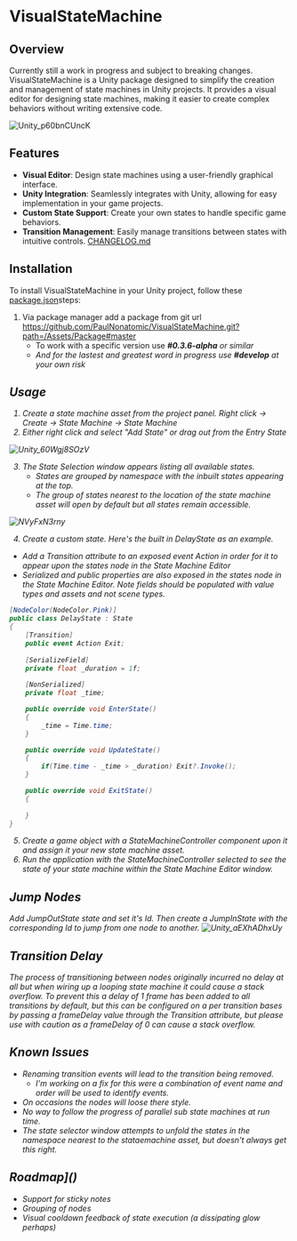 # VisualStateMachine

## Overview
Currently still a work in progress and subject to breaking changes.
VisualStateMachine is a Unity package designed to simplify the creation and management of state machines in Unity projects. It provides a visual editor for designing state machines, making it easier to create complex behaviors without writing extensive code.

![Unity_p60bnCUncK](https://github.com/PaulNonatomic/VisualStateMachine/assets/4581647/ebb5e1c4-2e98-490c-be78-9350c6d96703)

## Features
- **Visual Editor**: Design state machines using a user-friendly graphical interface.
- **Unity Integration**: Seamlessly integrates with Unity, allowing for easy implementation in your game projects.
- **Custom State Support**: Create your own states to handle specific game behaviors.
- **Transition Management**: Easily manage transitions between states with intuitive controls.
[CHANGELOG.md](Assets%2FPackage%2FCHANGELOG.md)
## Installation
To install VisualStateMachine in your Unity project, follow these [package.json](Assets%2FPackage%2Fpackage.json)steps:
1. Via package manager add a package from git url https://github.com/PaulNonatomic/VisualStateMachine.git?path=/Assets/Package#master
    - To work with a specific version use <b><i>#0.3.6-alpha</b><i> or similar
    - And for the lastest and greatest word in progress use <b><i>#develop</b><i> at your own risk

## Usage
1. Create a state machine asset from the project panel. Right click -> Create -> State Machine -> State Machine
2. Either right click and select "Add State" or drag out from the Entry State

![Unity_60Wgj8SOzV](https://github.com/PaulNonatomic/VisualStateMachine/assets/4581647/c4fd46a1-2773-454a-9a59-82b9844f101c)

3. The State Selection window appears listing all available states.
    - States are grouped by namespace with the inbuilt states appearing at the top.
    - The group of states nearest to the location of the state machine asset will open by default but all states remain accessible.

![NVyFxN3rny](https://github.com/PaulNonatomic/VisualStateMachine/assets/4581647/ac9540d7-1207-49f4-9a22-f3de04ceeb3d)

4. Create a custom state. Here's the built in DelayState as an example.
- Add a Transition attribute to an exposed event Action in order for it to appear upon the states node in the State Machine Editor
- Serialized and public properties are also exposed in the states node in the State Machine Editor. Note fields should be populated with value types and assets and not scene types.

```cs
[NodeColor(NodeColor.Pink)]
public class DelayState : State
{
    [Transition]
    public event Action Exit;
    
    [SerializeField] 
    private float _duration = 1f;
    
    [NonSerialized]
    private float _time;

    public override void EnterState()
    {
        _time = Time.time;
    }

    public override void UpdateState()
    {
        if(Time.time - _time > _duration) Exit?.Invoke();
    }

    public override void ExitState()
    {
        
    }
}
```

5. Create a game object with a StateMachineController component upon it and assign it your new state machine asset.
6. Run the application with the StateMachineController selected to see the state of your state machine within the State Machine Editor window.

## Jump Nodes

Add JumpOutState state and set it's Id. Then create a JumpInState with the corresponding Id to jump from one node to another.
![Unity_aEXhADhxUy](https://github.com/electricplaybox/igb-sdk-vsm/assets/4581647/8df2873c-070d-4ae9-a3a1-1abed9013c70)

## Transition Delay

The process of transitioning between nodes originally incurred no delay at all but when wiring up a looping state machine
it could cause a stack overflow. To prevent this a delay of 1 frame has been added to all transitions by default, but this
can be configured on a per transition bases by passing a frameDelay value through the Transition attribute, but please use
with caution as a frameDelay of 0 can cause a stack overflow.

## Known Issues
- Renaming transition events will lead to the transition being removed.
    - I'm working on a fix for this were a combination of event name and order will be used to identify events.
- On occasions the nodes will loose there style.
- No way to follow the progress of parallel sub state machines at run time.
- The state selector window attempts to unfold the states in the namespace nearest to the stataemachine asset, but doesn't always get this right.

## Roadmap]()

- Support for sticky notes
- Grouping of nodes
- Visual cooldown feedback of state execution (a dissipating glow perhaps)

